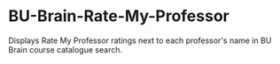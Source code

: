 # BU-Brain-Rate-My-Professor
Displays Rate My Professor ratings next to each professor's name in BU Brain course catalogue search.
